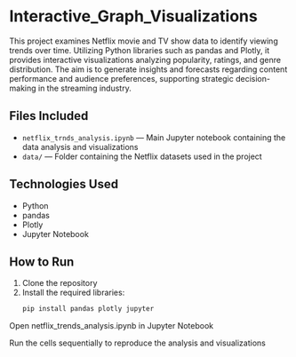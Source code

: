 # Interactive_Graph_Visualizations


This project examines Netflix movie and TV show data to identify viewing trends over time. Utilizing Python libraries such as pandas and Plotly, it provides interactive visualizations analyzing popularity, ratings, and genre distribution. The aim is to generate insights and forecasts regarding content performance and audience preferences, supporting strategic decision-making in the streaming industry.

## Files Included
- `netflix_trnds_analysis.ipynb` — Main Jupyter notebook containing the data analysis and visualizations
- `data/` — Folder containing the Netflix datasets used in the project

## Technologies Used
- Python
- pandas
- Plotly
- Jupyter Notebook

## How to Run
1. Clone the repository  
2. Install the required libraries:
   ```bash
   pip install pandas plotly jupyter
Open netflix_trends_analysis.ipynb in Jupyter Notebook

Run the cells sequentially to reproduce the analysis and visualizations

